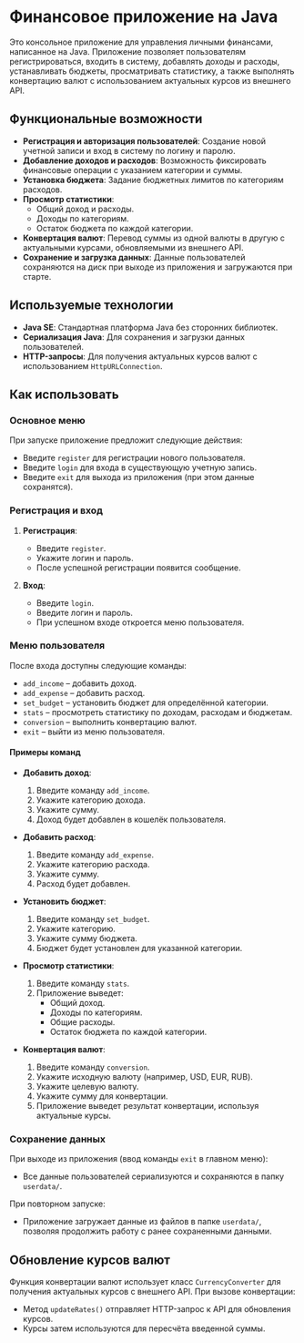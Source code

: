 # Финансовое приложение на Java

Это консольное приложение для управления личными финансами, написанное на Java. Приложение позволяет пользователям регистрироваться, входить в систему, добавлять доходы и расходы, устанавливать бюджеты, просматривать статистику, а также выполнять конвертацию валют с использованием актуальных курсов из внешнего API.

## Функциональные возможности

- **Регистрация и авторизация пользователей**: Создание новой учетной записи и вход в систему по логину и паролю.
- **Добавление доходов и расходов**: Возможность фиксировать финансовые операции с указанием категории и суммы.
- **Установка бюджета**: Задание бюджетных лимитов по категориям расходов.
- **Просмотр статистики**:
  - Общий доход и расходы.
  - Доходы по категориям.
  - Остаток бюджета по каждой категории.
- **Конвертация валют**: Перевод суммы из одной валюты в другую с актуальными курсами, обновляемыми из внешнего API.
- **Сохранение и загрузка данных**: Данные пользователей сохраняются на диск при выходе из приложения и загружаются при старте.

## Используемые технологии

- **Java SE**: Стандартная платформа Java без сторонних библиотек.
- **Сериализация Java**: Для сохранения и загрузки данных пользователей.
- **HTTP-запросы**: Для получения актуальных курсов валют с использованием `HttpURLConnection`.

## Как использовать

### Основное меню

При запуске приложение предложит следующие действия:
- Введите `register` для регистрации нового пользователя.
- Введите `login` для входа в существующую учетную запись.
- Введите `exit` для выхода из приложения (при этом данные сохранятся).

### Регистрация и вход

1. **Регистрация**:  
   - Введите `register`.
   - Укажите логин и пароль.
   - После успешной регистрации появится сообщение.

2. **Вход**:  
   - Введите `login`.
   - Введите логин и пароль.
   - При успешном входе откроется меню пользователя.

### Меню пользователя

После входа доступны следующие команды:
- `add_income` – добавить доход.
- `add_expense` – добавить расход.
- `set_budget` – установить бюджет для определённой категории.
- `stats` – просмотреть статистику по доходам, расходам и бюджетам.
- `conversion` – выполнить конвертацию валют.
- `exit` – выйти из меню пользователя.

#### Примеры команд

- **Добавить доход**:
  1. Введите команду `add_income`.
  2. Укажите категорию дохода.
  3. Укажите сумму.
  4. Доход будет добавлен в кошелёк пользователя.

- **Добавить расход**:
  1. Введите команду `add_expense`.
  2. Укажите категорию расхода.
  3. Укажите сумму.
  4. Расход будет добавлен.

- **Установить бюджет**:
  1. Введите команду `set_budget`.
  2. Укажите категорию.
  3. Укажите сумму бюджета.
  4. Бюджет будет установлен для указанной категории.

- **Просмотр статистики**:
  1. Введите команду `stats`.
  2. Приложение выведет:
     - Общий доход.
     - Доходы по категориям.
     - Общие расходы.
     - Остаток бюджета по каждой категории.

- **Конвертация валют**:
  1. Введите команду `conversion`.
  2. Укажите исходную валюту (например, USD, EUR, RUB).
  3. Укажите целевую валюту.
  4. Укажите сумму для конвертации.
  5. Приложение выведет результат конвертации, используя актуальные курсы.

### Сохранение данных

При выходе из приложения (ввод команды `exit` в главном меню):
- Все данные пользователей сериализуются и сохраняются в папку `userdata/`.

При повторном запуске:
- Приложение загружает данные из файлов в папке `userdata/`, позволяя продолжить работу с ранее сохраненными данными.

## Обновление курсов валют

Функция конвертации валют использует класс `CurrencyConverter` для получения актуальных курсов с внешнего API. При вызове конвертации:
- Метод `updateRates()` отправляет HTTP-запрос к API для обновления курсов.
- Курсы затем используются для пересчёта введенной суммы.